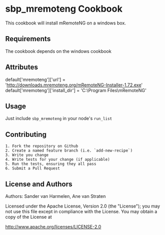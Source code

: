 sbp_mremoteng Cookbook
======================
This cookbook will install mRemoteNG on a windows box.


Requirements
------------
The cookbook depends on the windows cookbook


Attributes
----------
default['mremoteng']['url']          = 'http://downloads.mremoteng.org/mRemoteNG-Installer-1.72.exe'
default['mremoteng']['install_dir']  = 'C:\Program Files\mRemoteNG'


Usage
-----
Just include `sbp_mremoteng` in your node's `run_list`


Contributing
------------
	1. Fork the repository on Github
	2. Create a named feature branch (i.e. `add-new-recipe`)
	3. Write you change
	4. Write tests for your change (if applicable)
	5. Run the tests, ensuring they all pass
	6. Submit a Pull Request


License and Authors
-------------------
Authors: Sander van Harmelen, Ane van Straten

Licensed under the Apache License, Version 2.0 (the "License"); you may not use this file except in compliance with the License. You may obtain a copy of the License at

http://www.apache.org/licenses/LICENSE-2.0
